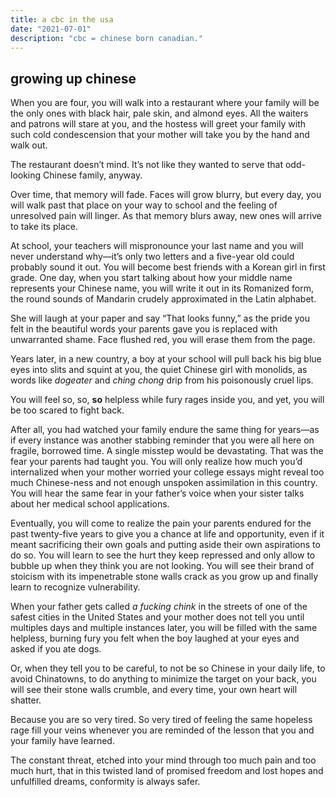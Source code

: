 ```yaml
---
title: a cbc in the usa 
date: "2021-07-01"
description: "cbc = chinese born canadian."
---
```


## growing up chinese 

When you are four, you will walk into a restaurant where your family will be the only ones with black hair, pale skin, and almond eyes. All the waiters and patrons will stare at you, and the hostess will greet your family with such cold condescension that your mother will take you by the hand and walk out. 

The restaurant doesn’t mind. It’s not like they wanted to serve that odd-looking Chinese family, anyway. 

Over time, that memory will fade. Faces will grow blurry, but every day, you will walk past that place on your way to school and the feeling of unresolved pain will linger. As that memory blurs away, new ones will arrive to take its place.  

At school, your teachers will mispronounce your last name and you will never understand why—it’s only two letters and a five-year old could probably sound it out. You will become best friends with a Korean girl in first grade. One day, when you start talking about how your middle name represents your Chinese name, you will write it out in its Romanized form, the round sounds of Mandarin crudely approximated in the Latin alphabet. 

She will laugh at your paper and say “That looks funny,” as the pride you felt in the beautiful words your parents gave you is replaced with unwarranted shame. Face flushed red, you will erase them from the page.  

Years later, in a new country, a boy at your school will pull back his big blue eyes into slits and squint at you, the quiet Chinese girl with monolids, as words like *dogeater* and *ching chong* drip from his poisonously cruel lips.  

You will feel so, so, **so** helpless while fury rages inside you, and yet, you will be too scared to fight back. 

After all, you had watched your family endure the same thing for years—as if every instance was another stabbing reminder that you were all here on fragile, borrowed time. A single misstep would be devastating. That was the fear your parents had taught you. You will only realize how much you’d internalized when your mother worried your college essays might reveal too much Chinese-ness and not enough unspoken assimilation in this country. You will hear the same fear in your father’s voice when your sister talks about her medical school applications. 

Eventually, you will come to realize the pain your parents endured for the past twenty-five years to give you a chance at life and opportunity, even if it meant sacrificing their own goals and putting aside their own aspirations to do so. You will learn to see the hurt they keep repressed and only allow to bubble up when they think you are not looking. You will see their brand of stoicism with its impenetrable stone walls crack as you grow up and finally learn to recognize vulnerability. 

When your father gets called *a fucking chink* in the streets of one of the safest cities in the United States and your mother does not tell you until multiples days and multiple instances later, you will be filled with the same helpless, burning fury you felt when the boy laughed at your eyes and asked if you ate dogs. 

Or, when they tell you to be careful, to not be so Chinese in your daily life, to avoid Chinatowns, to do anything to minimize the target on your back, you will see their stone walls crumble, and every time, your own heart will shatter. 

Because you are so very tired. So very tired of feeling the same hopeless rage fill your veins whenever you are reminded of the lesson that you and your family have learned. 

The constant threat, etched into your mind through too much pain and too much hurt, that in this twisted land of promised freedom and lost hopes and unfulfilled dreams, conformity is always safer.  
